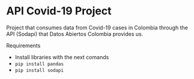 # API Covid-19 Project
Project that consumes data from Covid-19 cases in Colombia through the API (Sodapi) that Datos Abiertos Colombia provides us.

Requirements
- Install libraries with the next comands
- `pip install pandas`
- `pip install sodapi`
